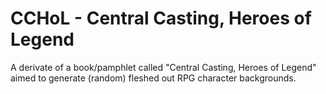 # CCHoL - Central Casting, Heroes of Legend
A derivate of a book/pamphlet called "Central Casting, Heroes of Legend" aimed
to generate (random) fleshed out RPG character backgrounds.
